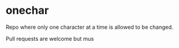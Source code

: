 # onechar

Repo where only one character at a time is allowed to be changed.

Pull requests are welcome but mus
